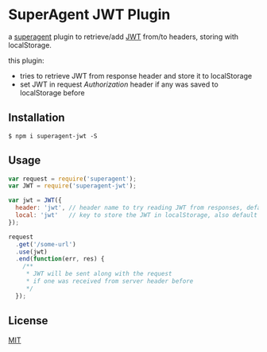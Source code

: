 # SuperAgent JWT Plugin

a [superagent](https://github.com/visionmedia/superagent) plugin to retrieve/add [JWT](https://jwt.io/) from/to headers, storing with localStorage.

this plugin:

- tries to retrieve JWT from response header and store it to localStorage
- set JWT in request *Authorization* header if any was saved to localStorage before

## Installation

```
$ npm i superagent-jwt -S
```

## Usage

```js
var request = require('superagent');
var JWT = require('superagent-jwt');

var jwt = JWT({
  header: 'jwt', // header name to try reading JWT from responses, default to 'jwt'
  local: 'jwt'   // key to store the JWT in localStorage, also default to 'jwt'
});

request
  .get('/some-url')
  .use(jwt)
  .end(function(err, res) {
    /**
     * JWT will be sent along with the request
     * if one was received from server header before
     */
  });

```

## License

[MIT](License)
